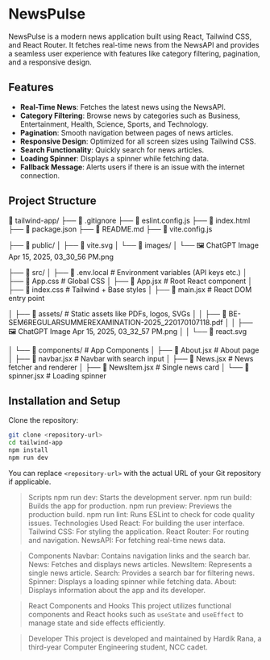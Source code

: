 # NewsPulse

NewsPulse is a modern news application built using React, Tailwind CSS, and React Router. It fetches real-time news from the NewsAPI and provides a seamless user experience with features like category filtering, pagination, and a responsive design.

## Features

- **Real-Time News**: Fetches the latest news using the NewsAPI.
- **Category Filtering**: Browse news by categories such as Business, Entertainment, Health, Science, Sports, and Technology.
- **Pagination**: Smooth navigation between pages of news articles.
- **Responsive Design**: Optimized for all screen sizes using Tailwind CSS.
- **Search Functionality**: Quickly search for news articles.
- **Loading Spinner**: Displays a spinner while fetching data.
- **Fallback Message**: Alerts users if there is an issue with the internet connection.

## Project Structure
📁 tailwind-app/
├── 📄 .gitignore
├── 📄 eslint.config.js
├── 📄 index.html
├── 📄 package.json
├── 📄 README.md
├── 📄 vite.config.js

├── 📁 public/
│   ├── 📄 vite.svg
│   └── 📁 images/
│       └── 🖼️ ChatGPT Image Apr 15, 2025, 03_30_56 PM.png

├── 📁 src/
│   ├── 📄 .env.local               # Environment variables (API keys etc.)
│   ├── 📄 App.css                 # Global CSS
│   ├── 📄 App.jsx                 # Root React component
│   ├── 📄 index.css               # Tailwind + Base styles
│   ├── 📄 main.jsx                # React DOM entry point

│   ├── 📁 assets/                 # Static assets like PDFs, logos, SVGs
│   │   ├── 📄 BE-SEM6REGULARSUMMEREXAMINATION-2025_220170107118.pdf
│   │   ├── 🖼️ ChatGPT Image Apr 15, 2025, 03_32_57 PM.png
│   │   └── 📄 react.svg

│   └── 📁 components/             # App Components
│       ├── 📄 About.jsx           # About page
│       ├── 📄 navbar.jsx          # Navbar with search input
│       ├── 📄 News.jsx            # News fetcher and renderer
│       ├── 📄 NewsItem.jsx        # Single news card
│       └── 📄 spinner.jsx         # Loading spinner

## Installation and Setup
 Clone the repository:
   ```bash
   git clone <repository-url>
   cd tailwind-app
   npm install
   npm run dev
   ```
You can replace `<repository-url>` with the actual URL of your Git repository if applicable.

>Scripts
npm run dev: Starts the development server.
npm run build: Builds the app for production.
npm run preview: Previews the production build.
npm run lint: Runs ESLint to check for code quality issues.
Technologies Used
React: For building the user interface.
Tailwind CSS: For styling the application.
React Router: For routing and navigation.
NewsAPI: For fetching real-time news data.

>Components
Navbar: Contains navigation links and the search bar.
News: Fetches and displays news articles.
NewsItem: Represents a single news article.
Search: Provides a search bar for filtering news.
Spinner: Displays a loading spinner while fetching data.
About: Displays information about the app and its developer.

>React Components and Hooks
This project utilizes functional components and React hooks such as `useState` and `useEffect` to manage state and side effects efficiently.

>Developer
This project is developed and maintained by Hardik Rana, a third-year Computer Engineering student, NCC cadet.


